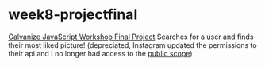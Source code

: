 # week8-projectfinal
[Galvanize JavaScript Workshop Final Project](http://mostliked.tommygaessler.com)
Searches for a user and finds their most liked picture! (depreciated, Instagram updated the permissions to their api and I no longer had access to the [public scope](https://www.instagram.com/developer/authorization/))
